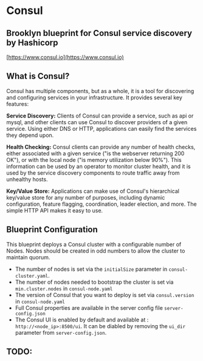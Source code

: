 # Consul
Brooklyn blueprint for Consul service discovery by Hashicorp
---
[https://www.consul.io](https://www.consul.io)

## What is Consul?

Consul has multiple components, but as a whole, it is a tool for discovering and configuring services in your infrastructure. It provides several key features:

**Service Discovery:** Clients of Consul can provide a service, such as api or mysql, and other clients can use Consul to discover providers of a given service. Using either DNS or HTTP, applications can easily find the services they depend upon.

**Health Checking:** Consul clients can provide any number of health checks, either associated with a given service ("is the webserver returning 200 OK"), or with the local node ("is memory utilization below 90%"). This information can be used by an operator to monitor cluster health, and it is used by the service discovery components to route traffic away from unhealthy hosts.

**Key/Value Store:** Applications can make use of Consul's hierarchical key/value store for any number of purposes, including dynamic configuration, feature flagging, coordination, leader election, and more. The simple HTTP API makes it easy to use.

## Blueprint Configuration

This blueprint deploys a Consul cluster with a configurable number of Nodes.  Nodes should be created in odd numbers to allow the cluster to maintain quorum.  

- The number of nodes is set via the `initialSize` parameter in `consul-cluster.yaml`.  
- The number of nodes needed to bootstrap the cluster is set via `min.cluster.nodes` in `consul-node.yaml` 
- The version of Consul that you want to deploy is set via `consul.version` in `consul-node.yaml`
- Full Consul properties are available in the server config file `server-config.json`
- The Consul UI is enabled by default and available at : `http://<node_ip>:8500/ui`. It can be diabled by removing the  `ui_dir` parameter from `server-config.json`.

## TODO:




